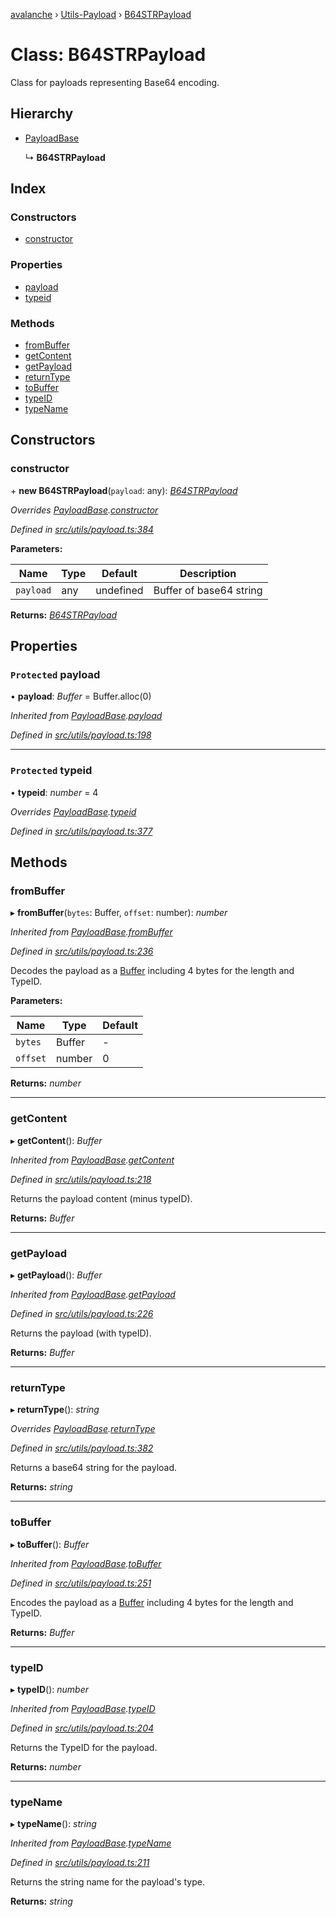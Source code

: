 [avalanche](../README.md) › [Utils-Payload](../modules/utils_payload.md) › [B64STRPayload](utils_payload.b64strpayload.md)

# Class: B64STRPayload

Class for payloads representing Base64 encoding.

## Hierarchy

* [PayloadBase](utils_payload.payloadbase.md)

  ↳ **B64STRPayload**

## Index

### Constructors

* [constructor](utils_payload.b64strpayload.md#constructor)

### Properties

* [payload](utils_payload.b64strpayload.md#protected-payload)
* [typeid](utils_payload.b64strpayload.md#protected-typeid)

### Methods

* [fromBuffer](utils_payload.b64strpayload.md#frombuffer)
* [getContent](utils_payload.b64strpayload.md#getcontent)
* [getPayload](utils_payload.b64strpayload.md#getpayload)
* [returnType](utils_payload.b64strpayload.md#returntype)
* [toBuffer](utils_payload.b64strpayload.md#tobuffer)
* [typeID](utils_payload.b64strpayload.md#typeid)
* [typeName](utils_payload.b64strpayload.md#typename)

## Constructors

###  constructor

\+ **new B64STRPayload**(`payload`: any): *[B64STRPayload](utils_payload.b64strpayload.md)*

*Overrides [PayloadBase](utils_payload.payloadbase.md).[constructor](utils_payload.payloadbase.md#constructor)*

*Defined in [src/utils/payload.ts:384](https://github.com/ava-labs/avalanchejs/blob/4e59193/src/utils/payload.ts#L384)*

**Parameters:**

Name | Type | Default | Description |
------ | ------ | ------ | ------ |
`payload` | any | undefined | Buffer of base64 string  |

**Returns:** *[B64STRPayload](utils_payload.b64strpayload.md)*

## Properties

### `Protected` payload

• **payload**: *Buffer* = Buffer.alloc(0)

*Inherited from [PayloadBase](utils_payload.payloadbase.md).[payload](utils_payload.payloadbase.md#protected-payload)*

*Defined in [src/utils/payload.ts:198](https://github.com/ava-labs/avalanchejs/blob/4e59193/src/utils/payload.ts#L198)*

___

### `Protected` typeid

• **typeid**: *number* = 4

*Overrides [PayloadBase](utils_payload.payloadbase.md).[typeid](utils_payload.payloadbase.md#protected-typeid)*

*Defined in [src/utils/payload.ts:377](https://github.com/ava-labs/avalanchejs/blob/4e59193/src/utils/payload.ts#L377)*

## Methods

###  fromBuffer

▸ **fromBuffer**(`bytes`: Buffer, `offset`: number): *number*

*Inherited from [PayloadBase](utils_payload.payloadbase.md).[fromBuffer](utils_payload.payloadbase.md#frombuffer)*

*Defined in [src/utils/payload.ts:236](https://github.com/ava-labs/avalanchejs/blob/4e59193/src/utils/payload.ts#L236)*

Decodes the payload as a [Buffer](https://github.com/feross/buffer) including 4 bytes for the length and TypeID.

**Parameters:**

Name | Type | Default |
------ | ------ | ------ |
`bytes` | Buffer | - |
`offset` | number | 0 |

**Returns:** *number*

___

###  getContent

▸ **getContent**(): *Buffer*

*Inherited from [PayloadBase](utils_payload.payloadbase.md).[getContent](utils_payload.payloadbase.md#getcontent)*

*Defined in [src/utils/payload.ts:218](https://github.com/ava-labs/avalanchejs/blob/4e59193/src/utils/payload.ts#L218)*

Returns the payload content (minus typeID).

**Returns:** *Buffer*

___

###  getPayload

▸ **getPayload**(): *Buffer*

*Inherited from [PayloadBase](utils_payload.payloadbase.md).[getPayload](utils_payload.payloadbase.md#getpayload)*

*Defined in [src/utils/payload.ts:226](https://github.com/ava-labs/avalanchejs/blob/4e59193/src/utils/payload.ts#L226)*

Returns the payload (with typeID).

**Returns:** *Buffer*

___

###  returnType

▸ **returnType**(): *string*

*Overrides [PayloadBase](utils_payload.payloadbase.md).[returnType](utils_payload.payloadbase.md#abstract-returntype)*

*Defined in [src/utils/payload.ts:382](https://github.com/ava-labs/avalanchejs/blob/4e59193/src/utils/payload.ts#L382)*

Returns a base64 string for the payload.

**Returns:** *string*

___

###  toBuffer

▸ **toBuffer**(): *Buffer*

*Inherited from [PayloadBase](utils_payload.payloadbase.md).[toBuffer](utils_payload.payloadbase.md#tobuffer)*

*Defined in [src/utils/payload.ts:251](https://github.com/ava-labs/avalanchejs/blob/4e59193/src/utils/payload.ts#L251)*

Encodes the payload as a [Buffer](https://github.com/feross/buffer) including 4 bytes for the length and TypeID.

**Returns:** *Buffer*

___

###  typeID

▸ **typeID**(): *number*

*Inherited from [PayloadBase](utils_payload.payloadbase.md).[typeID](utils_payload.payloadbase.md#typeid)*

*Defined in [src/utils/payload.ts:204](https://github.com/ava-labs/avalanchejs/blob/4e59193/src/utils/payload.ts#L204)*

Returns the TypeID for the payload.

**Returns:** *number*

___

###  typeName

▸ **typeName**(): *string*

*Inherited from [PayloadBase](utils_payload.payloadbase.md).[typeName](utils_payload.payloadbase.md#typename)*

*Defined in [src/utils/payload.ts:211](https://github.com/ava-labs/avalanchejs/blob/4e59193/src/utils/payload.ts#L211)*

Returns the string name for the payload's type.

**Returns:** *string*
